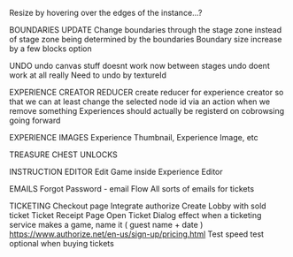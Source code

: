 Resize by hovering over the edges of the instance...?

BOUNDARIES UPDATE
  Change boundaries through the stage zone instead of stage zone being determined by the boundaries
  Boundary size increase by a few blocks option 

UNDO
  undo canvas stuff doesnt work now between stages
  undo doent work at all really Need to undo by textureId

EXPERIENCE CREATOR REDUCER
  create reducer for experience creator so that we can at least change the selected node id via an action when we remove something
  Experiences should actually be registerd on cobrowsing going forward

EXPERIENCE IMAGES
  Experience Thumbnail, Experience Image, etc

TREASURE CHEST UNLOCKS

INSTRUCTION EDITOR
  Edit Game inside Experience Editor

EMAILS
  Forgot Password - email Flow
  All sorts of emails for tickets

TICKETING
  Checkout page
    Integrate authorize
    Create Lobby with sold ticket
  Ticket Receipt Page
  Open Ticket Dialog effect
  when a ticketing service makes a game, name it ( guest name + date )
  https://www.authorize.net/en-us/sign-up/pricing.html
  Test speed test optional when buying tickets 